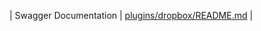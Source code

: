 | Swagger Documentation | [plugins/dropbox/README.md][sl] |


[sl]: <http://precise.cogent.space/notifications/>